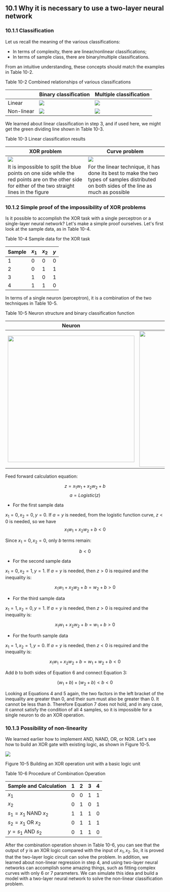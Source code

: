 <!--Copyright © Microsoft Corporation. All rights reserved.
  适用于[License](https://github.com/Microsoft/ai-edu/blob/master/LICENSE.md)版权许可-->

## 10.1 Why it is necessary to use a two-layer neural network

### 10.1.1 Classification

Let us recall the meaning of the various classifications:

- In terms of complexity, there are linear/nonlinear classifications;
- In terms of sample class, there are  binary/multiple classifications.

From an intuitive understanding, these concepts should match the examples in Table 10-2.

Table 10-2 Combined relationships of various classifications

| |Binary classification|Multiple classification|
|---|---|---|
|Linear|<img src="https://aiedugithub4a2.blob.core.windows.net/a2-images/Images/6/linear_binary.png"/>|<img src="https://aiedugithub4a2.blob.core.windows.net/a2-images/Images/6/linear_multiple.png"/>|
|Non-linear|<img src="https://aiedugithub4a2.blob.core.windows.net/a2-images/Images/10/non_linear_binary.png"/>|<img src="https://aiedugithub4a2.blob.core.windows.net/a2-images/Images/10/non_linear_multiple.png"/>|

We learned about linear classification in step 3, and if used here, we might get the green dividing line shown in Table 10-3.

Table 10-3 Linear classification results

|XOR problem|Curve problem|
|---|---|
|<img src='https://aiedugithub4a2.blob.core.windows.net/a2-images/Images/10/xor_data_line.png'/>|<img src='https://aiedugithub4a2.blob.core.windows.net/a2-images/Images/10/sin_data_line.png'/>|
|It is impossible to split the blue points on one side while the red points are on the other side for either of the two straight lines in the figure| For the linear technique, it has done its best to make the two types of samples distributed on both sides of the line as much as possible|

### 10.1.2 Simple proof of the impossibility of XOR problems

Is it possible to accomplish the XOR task with a single perceptron or a single-layer neural network? Let's make a simple proof ourselves. Let's first look at the sample data, as in Table 10-4.

Table 10-4 Sample data for the XOR task

|Sample|$x_1$|$x_2$|$y$|
|---|---|---|---|
|1|0|0|0|
|2|0|1|1|
|3|1|0|1|
|4|1|1|0|

In terms of a single neuron (perceptron), it is a combination of the two techniques in Table 10-5.

Table 10-5 Neuron structure and binary classification function

|Neuron|Classification function Logistic|
|--|--|
|<img src='https://aiedugithub4a2.blob.core.windows.net/a2-images/Images/10/xor_prove.png' width="400"/>|<img src='https://aiedugithub4a2.blob.core.windows.net/a2-images/Images/8/sigmoid_seperator.png' width="430"/>|

Feed forward calculation equation:

$$z = x_1  w_1 + x_2  w_2 + b \tag{1}$$
$$a = Logistic(z) \tag{2}$$

- For the first sample data

$x_1=0,x_2=0,y=0$. If $a=y$ is needed, from the logistic function curve, $z<0$ is needed, so we have
$$x_1 w_1 + x_2  w_2 + b < 0$$

Since $x_1=0,x_2=0$, only $b$ terms remain:

$$b < 0 \tag{3}$$

- For the second sample data

$x_1=0,x_2=1,y=1$. If $a=y$ is needed, then $z>0$ is required and the inequality is:

$$x_1w_1 + x_2w_2+b=w_2+b > 0 \tag{4}$$

- For the third sample data

$x_1=1,x_2=0,y=1$. If $a=y$ is needed, then $z>0$ is required and the inequality is:

$$x_1w_1 + x_2w_2+b=w_1+b > 0 \tag{5}$$

- For the fourth sample data

$x_1=1,x_2=1,y=0$. If $a=y$ is needed, then $z<0$ is required and the inequality is:

$$x_1w_1 + x_2w_2+b=w_1+w_2+b < 0 \tag{6}$$

Add $b$ to both sides of Equation 6 and connect Equation 3:

$$(w_1 + b) + (w_2 + b) < b < 0 \tag{7}$$

Looking at Equations 4 and 5 again, the two factors in the left bracket of the inequality are greater than 0, and their sum must also be greater than 0. It cannot be less than $b$. Therefore Equation 7 does not hold, and in any case, it cannot satisfy the condition of all 4 samples, so it is impossible for a single neuron to do an XOR operation.

### 10.1.3 Possibility of non-linearity

We learned earlier how to implement AND, NAND, OR, or NOR. Let's see how to build an XOR gate with existing logic, as shown in Figure 10-5.

<img src="https://aiedugithub4a2.blob.core.windows.net/a2-images/Images/10/xor_gate.png" />

Figure 10-5 Building an XOR operation unit with a basic logic unit

Table 10-6 Procedure of Combination Operation

|Sample and Calculation|1|2|3|4|
|----|----|----|----|----|
|$x_1$|0|0|1|1|
|$x_2$|0|1|0|1|
|$s_1=x_1$ NAND $x_2$|1|1|1|0|
|$s_2=x_1$ OR $x_2$|0|1|1|1|
|$y=s_1$ AND $s_2$|0|1|1|0|

After the combination operation shown in Table 10-6, you can see that the output of $y$ is an XOR logic compared with the input of $x_1,x_2$. So, it is proved that the two-layer logic circuit can solve the problem. In addition, we learned about non-linear regression in step 4, and using two-layer neural networks can accomplish some amazing things, such as fitting complex curves with only 6 or 7 parameters.  We can simulate this idea and build a model with a two-layer neural network to solve the non-linear classification problem.

